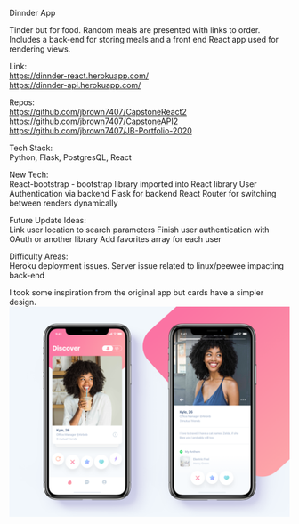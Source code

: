 Dinnder App

Tinder but for food. Random meals are presented with links to order. Includes a back-end for storing meals and a front end React app used for rendering views.

Link:  <br />
https://dinnder-react.herokuapp.com/ <br />
https://dinnder-api.herokuapp.com/ <br />

Repos: <br />
https://github.com/jbrown7407/CapstoneReact2 <br />
https://github.com/jbrown7407/CapstoneAPI2 <br />
https://github.com/jbrown7407/JB-Portfolio-2020 <br />

Tech Stack: <br />
Python, Flask, PostgresQL, React

New Tech: <br />
React-bootstrap - bootstrap library imported into React library
User Authentication via backend
Flask for backend
React Router for switching between renders dynamically

Future Update Ideas: <br />
Link user location to search parameters
Finish user authentication with OAuth or another library
Add favorites array for each user

Difficulty Areas: <br />
Heroku deployment issues. Server issue related to linux/peewee impacting back-end

I took some inspiration from the original app but cards have a simpler design.
<img src='/tinderUI.png'>

